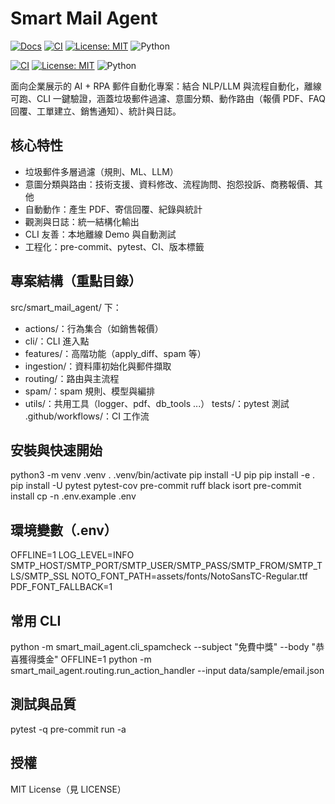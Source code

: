 # Smart Mail Agent

[![Docs](https://img.shields.io/badge/docs-online-brightgreen)](https://YOU-JIE-hub.github.io/smart-mail-agent/) [![CI](https://github.com/YOU-JIE-hub/smart-mail-agent/actions/workflows/ci.yml/badge.svg)](https://github.com/YOU-JIE-hub/smart-mail-agent/actions/workflows/ci.yml) [![License: MIT](https://img.shields.io/badge/License-MIT-yellow.svg)](LICENSE) ![Python](https://img.shields.io/badge/python-3.10%20|%203.11-blue)

[![CI](https://github.com/YOU-JIE-hub/smart-mail-agent/actions/workflows/ci.yml/badge.svg)](https://github.com/YOU-JIE-hub/smart-mail-agent/actions/workflows/ci.yml) [![License: MIT](https://img.shields.io/badge/License-MIT-yellow.svg)](LICENSE) ![Python](https://img.shields.io/badge/python-3.10%20|%203.11-blue)

面向企業展示的 AI + RPA 郵件自動化專案：結合 NLP/LLM 與流程自動化，離線可跑、CLI 一鍵驗證，涵蓋垃圾郵件過濾、意圖分類、動作路由（報價 PDF、FAQ 回覆、工單建立、銷售通知）、統計與日誌。

## 核心特性
- 垃圾郵件多層過濾（規則、ML、LLM）
- 意圖分類與路由：技術支援、資料修改、流程詢問、抱怨投訴、商務報價、其他
- 自動動作：產生 PDF、寄信回覆、紀錄與統計
- 觀測與日誌：統一結構化輸出
- CLI 友善：本地離線 Demo 與自動測試
- 工程化：pre-commit、pytest、CI、版本標籤

## 專案結構（重點目錄）
src/smart_mail_agent/ 下：
- actions/：行為集合（如銷售報價）
- cli/：CLI 進入點
- features/：高階功能（apply_diff、spam 等）
- ingestion/：資料庫初始化與郵件擷取
- routing/：路由與主流程
- spam/：spam 規則、模型與編排
- utils/：共用工具（logger、pdf、db_tools ...）
tests/：pytest 測試
.github/workflows/：CI 工作流

## 安裝與快速開始
python3 -m venv .venv
. .venv/bin/activate
pip install -U pip
pip install -e .
pip install -U pytest pytest-cov pre-commit ruff black isort
pre-commit install
cp -n .env.example .env

## 環境變數（.env）
OFFLINE=1
LOG_LEVEL=INFO
SMTP_HOST/SMTP_PORT/SMTP_USER/SMTP_PASS/SMTP_FROM/SMTP_TLS/SMTP_SSL
NOTO_FONT_PATH=assets/fonts/NotoSansTC-Regular.ttf
PDF_FONT_FALLBACK=1

## 常用 CLI
python -m smart_mail_agent.cli_spamcheck --subject "免費中獎" --body "恭喜獲得獎金"
OFFLINE=1 python -m smart_mail_agent.routing.run_action_handler --input data/sample/email.json

## 測試與品質
pytest -q
pre-commit run -a

## 授權
MIT License（見 LICENSE）
